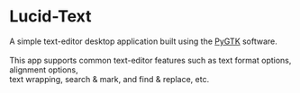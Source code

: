 # Lucid-Text
A simple text-editor desktop application built using the [PyGTK](https://en.wikipedia.org/wiki/PyGTK) software. 
<br><br>
This app supports common text-editor features such as text format options, alignment options, <br>
text wrapping, search & mark, and find & replace, etc.
